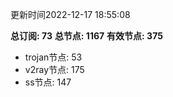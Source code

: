 更新时间2022-12-17 18:55:08

**总订阅: 73**
**总节点: 1167**
**有效节点: 375**
- trojan节点: 53
- v2ray节点: 175
- ss节点: 147
